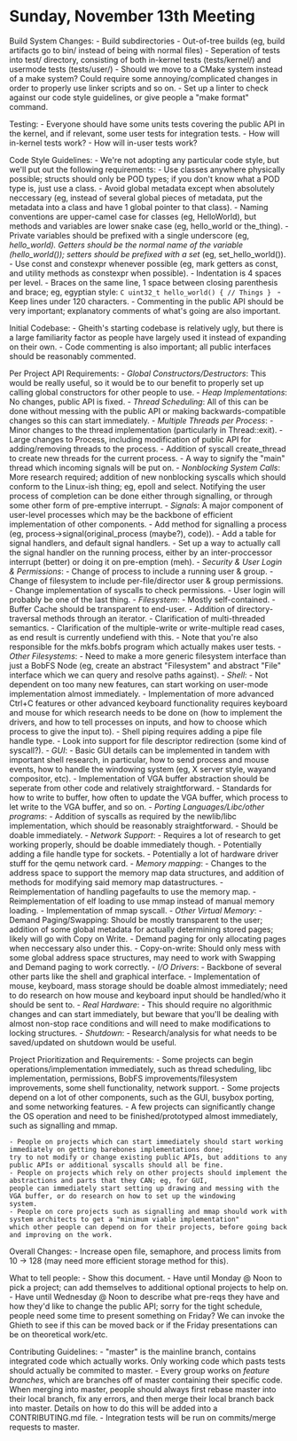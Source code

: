 # Sunday, November 13th Meeting

Build System Changes:
	- Build subdirectories
	- Out-of-tree builds (eg, build artifacts go to bin/ instead of being with normal files)
	- Seperation of tests into test/ directory, consisting of both in-kernel tests (tests/kernel/)
	and usermode tests (tests/user/)
	- Should we move to a CMake system instead of a make system? Could require some annoying/complicated
	changes in order to properly use linker scripts and so on.
	- Set up a linter to check against our code style guidelines, or give people a "make format" command.

Testing:
	- Everyone should have some units tests covering the public API in the kernel, and if relevant,
	some user tests for integration tests.
	- How will in-kernel tests work?
	- How will in-user tests work?

Code Style Guidelines:
	- We're not adopting any particular code style, but we'll put out the following requirements:
	- Use classes anywhere physically possible; structs should only be POD types; if you don't know what
	a POD type is, just use a class.
	- Avoid global metadata except when absolutely neccessary (eg, instead of several global pieces of metadata,
	put the metadata into a class and have 1 global pointer to that class).
	- Naming conventions are upper-camel case for classes (eg, HelloWorld), but methods and variables are lower
	snake case (eg, hello_world or the_thing).
	- Private variables should be prefixed with a single underscore (eg, _hello_world). Getters should be the normal
	name of the variable (hello_world()); setters should be prefixed with a set_ (eg, set_hello_world()).
	- Use const and constexpr whenever possible (eg, mark getters as const, and utility methods as constexpr when possible).
	- Indentation is 4 spaces per level.
	- Braces on the same line, 1 space between closing parenthesis and brace; eg, egyptian style:
	```C
	uint32_t hello_world() {
		// Things
	}
	```
	- Keep lines under 120 characters.
	- Commenting in the public API should be very important; explanatory comments of what's going are also important.

Initial Codebase:
	- Gheith's starting codebase is relatively ugly, but there is a large familiarity factor as people have largely used
	it instead of expanding on their own.
	- Code commenting is also important; all public interfaces should be reasonably commented.

Per Project API Requirements:
	- *Global Constructors/Destructors*: This would be really useful, so it would be to our benefit to properly
	set up calling global constructors for other people to use.
	- *Heap Implementations*: No changes, public API is fixed.
	- *Thread Scheduling*: All of this can be done without messing with the public API or making backwards-compatible changes
	so this can start immediately.
	- *Multiple Threads per Process*:
		- Minor changes to the thread implementation (particularly in Thread::exit).
		- Large changes to Process, including modification of public API for adding/removing threads to the process.
		- Addition of syscall create_thread to create new threads for the current process.
		- A way to signify the "main" thread which incoming signals will be put on.
	- *Nonblocking System Calls*: More research required; addition of new nonblocking syscalls which should conform
	to the Linux-ish thing; eg, epoll and select. Notifying the user process of completion can be done either through
	signalling, or through some other form of pre-emptive interrupt.
	- *Signals*: A major component of user-level processes which may be the backbone of efficient implementation
	of other components.
		- Add method for signalling a process (eg, process->signal(original_process (maybe?), code)).
		- Add a table for signal handlers, and default signal handlers.
		- Set up a way to actually call the signal handler on the running process, either by
		an inter-proccessor interrupt (better) or doing it on pre-emption (meh).
	- *Security & User Login & Permissions*:
		- Change of process to include a running user & group.
		- Change of filesystem to include per-file/director user & group permissions.
		- Change implementation of syscalls to check permissions.
		- User login will probably be one of the last thing.
	- *Filesystem*:
		- Mostly self-contained.
		- Buffer Cache should be transparent to end-user.
		- Addition of directory-traversal methods through an iterator.
		- Clarification of multi-threaded semantics.
		- Clarification of the multiple-write or write-multiple read cases, as end result is currently
		undefiend with this.
		- Note that you're also responsible for the mkfs.bobfs program which actually makes user tests.
	- *Other Filesystems*:
		- Need to make a more generic filesystem interface than just a BobFS Node (eg, create an abstract "Filesystem"
		and abstract "File" interface which we can query and resolve paths against).
	- *Shell*:
		- Not dependent on too many new features, can start working on user-mode implementation almost immediately.
		- Implementation of more advanced Ctrl+C features or other advanced keyboard functionality requires keyboard and mouse
		for which research needs to be done on (how to implement the drivers, and how to tell processes on inputs, and how to choose
		which process to give the input to).
		- Shell piping requires adding a pipe file handle type.
		- Look into support for file descriptor redirection (some kind of syscall?).
	- *GUI*:
		- Basic GUI details can be implemented in tandem with important shell research, in particular, how to send process and mouse events,
		how to handle the windowing system (eg, X server style, wayand compositor, etc).
		- Implementation of VGA buffer abstraction should be seperate from other code and relatively straightforward.
		- Standards for how to write to buffer, how often to update the VGA buffer, which process to let write to the VGA buffer, and so on.
	- *Porting Languages/Libc/other programs*:
		- Addition of syscalls as required by the newlib/libc implementation, which should be reasonably straightforward.
		- Should be doable immediately.
	- *Network Support*:
		- Requires a lot of research to get working properly, should be doable immediately though.
		- Potentially adding a file handle type for sockets.
		- Potentially a lot of hardware driver stuff for the qemu network card.
	- *Memory mapping*:
		- Changes to the address space to support the memory map data structures, and addition of methods for modifying said
		memory map datastructures.
		- Reimplementation of handling pagefaults to use the memory map.
		- Reimplementation of elf loading to use mmap instead of manual memory loading.
		- Implementation of mmap syscall.
	- *Other Virtual Memory*:
		- Demand Paging/Swapping: Should be mostly transparent to the user; addition of some global 
		metadata for actually determining stored pages; likely will go with Copy on Write.
			- Demand paging for only allocating pages when neccessary also under this.
		- Copy-on-write: Should only mess with some global address space structures, may need to work with
		Swapping and Demand paging to work correctly.
	- *I/O Drivers*:
		- Backbone of several other parts like the shell and graphical interface.
		- Implementation of mouse, keyboard, mass storage should be doable almost immediately; need to do research on how
		mouse and keyboard input should be handled/who it should be sent to.
	- *Real Hardware*:
		- This should require no algorithmic changes and can start immediately, but beware that you'll be dealing with
		almost non-stop race conditions and will need to make modifications to locking structures.
	- *Shutdown*:
		- Research/analysis for what needs to be saved/updated on shutdown would be useful.

Project Prioritization and Requirements:
	- Some projects can begin operations/implementation immediately, such as thread scheduling, libc implementation,
	permissions, BobFS improvements/filesystem improvements, some shell functionality, network support.
	- Some projects depend on a lot of other components, such as the GUI, busybox porting, and some networking features.
	- A few projects can significantly change the OS operation and need to be finished/prototyped almost immediately, such
	as signalling and mmap.

	- People on projects which can start immediately should start working immediately on getting barebones implementations done;
	try to not modify or change existing public APIs, but additions to any public APIs or additional syscalls should all be fine.
	- People on projects which rely on other projects should implement the abstractions and parts that they CAN; eg, for GUI,
	people can immediately start setting up drawing and messing with the VGA buffer, or do research on how to set up the windowing
	system.
	- People on core projects such as signalling and mmap should work with system architects to get a "minimum viable implementation"
	which other people can depend on for their projects, before going back and improving on the work.

Overall Changes:
	- Increase open file, semaphore, and process limits from 10 -> 128 (may need more efficient storage method for this).

What to tell people:
	- Show this document.
	- Have until Monday @ Noon to pick a project; can add themselves to additional optional projects to help on.
	- Have until Wednesday @ Noon to describe what pre-reqs they have and how they'd like to change the public API;
	sorry for the tight schedule, people need some time to present something on Friday? We can invoke the Ghieth to
	see if this can be moved back or if the Friday presentations can be on theoretical work/etc.

Contributing Guidelines:
	- "master" is the mainline branch, contains integrated code which actually works. Only working code which pasts tests
	should actually be commited to master.
	- Every group works on _feature branches_, which are branches off of master containing their specific code. When merging
	into master, people should always first rebase master into their local branch, fix any errors, and then merge their local
	branch back into master. Details on how to do this will be added into a CONTRIBUTING.md file.
	- Integration tests will be run on commits/merge requests to master.
